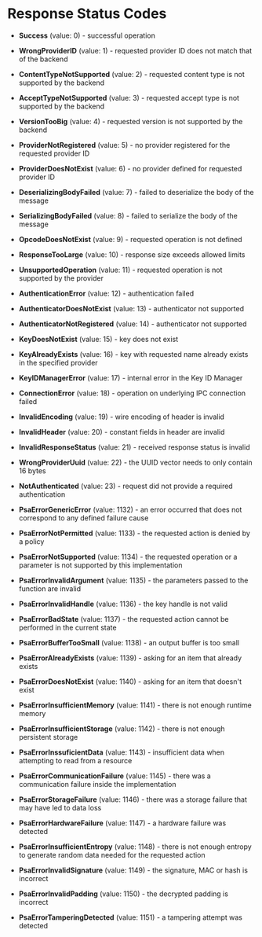 <!--
  -- Copyright (c) 2019, Arm Limited, All Rights Reserved
  -- SPDX-License-Identifier: Apache-2.0
  --
  -- Licensed under the Apache License, Version 2.0 (the "License"); you may
  -- not use this file except in compliance with the License.
  -- You may obtain a copy of the License at
  --
  -- http://www.apache.org/licenses/LICENSE-2.0
  --
  -- Unless required by applicable law or agreed to in writing, software
  -- distributed under the License is distributed on an "AS IS" BASIS, WITHOUT
  -- WARRANTIES OR CONDITIONS OF ANY KIND, either express or implied.
  -- See the License for the specific language governing permissions and
  -- limitations under the License.
--->
# **Response Status Codes**

* **Success** (value: 0) - successful operation

* **WrongProviderID** (value: 1) - requested provider ID does not match that of the backend

* **ContentTypeNotSupported** (value: 2) - requested content type is not supported by the backend

* **AcceptTypeNotSupported** (value: 3) - requested accept type is not supported by the backend

* **VersionTooBig** (value: 4) - requested version is not supported by the backend

* **ProviderNotRegistered** (value: 5) - no provider registered for the requested provider ID

* **ProviderDoesNotExist** (value: 6) - no provider defined for requested provider ID

* **DeserializingBodyFailed** (value: 7) - failed to deserialize the body of the message

* **SerializingBodyFailed** (value: 8) - failed to serialize the body of the message

* **OpcodeDoesNotExist** (value: 9) - requested operation is not defined

* **ResponseTooLarge** (value: 10) - response size exceeds allowed limits

* **UnsupportedOperation** (value: 11) - requested operation is not supported by the provider

* **AuthenticationError** (value: 12) - authentication failed

* **AuthenticatorDoesNotExist** (value: 13) - authenticator not supported

* **AuthenticatorNotRegistered** (value: 14) - authenticator not supported

* **KeyDoesNotExist** (value: 15) - key does not exist

* **KeyAlreadyExists** (value: 16) - key with requested name already exists in the specified provider

* **KeyIDManagerError** (value: 17) - internal error in the Key ID Manager

* **ConnectionError** (value: 18) - operation on underlying IPC connection failed

* **InvalidEncoding** (value: 19) - wire encoding of header is invalid

* **InvalidHeader** (value: 20) - constant fields in header are invalid

* **InvalidResponseStatus** (value: 21) - received response status is invalid

* **WrongProviderUuid** (value: 22) - the UUID vector needs to only contain 16 bytes

* **NotAuthenticated** (value: 23) - request did not provide a required authentication

* **PsaErrorGenericError** (value: 1132) - an error occurred that does not correspond to any defined failure cause

* **PsaErrorNotPermitted** (value: 1133) - the requested action is denied by a policy

* **PsaErrorNotSupported** (value: 1134) - the requested operation or a parameter is not supported by this implementation

* **PsaErrorInvalidArgument** (value: 1135) - the parameters passed to the function are invalid

* **PsaErrorInvalidHandle** (value: 1136) - the key handle is not valid

* **PsaErrorBadState** (value: 1137) - the requested action cannot be performed in the current state

* **PsaErrorBufferTooSmall** (value: 1138) - an output buffer is too small

* **PsaErrorAlreadyExists** (value: 1139) - asking for an item that already exists

* **PsaErrorDoesNotExist** (value: 1140) - asking for an item that doesn't exist

* **PsaErrorInsufficientMemory** (value: 1141) - there is not enough runtime memory

* **PsaErrorInsufficientStorage** (value: 1142) - there is not enough persistent storage

* **PsaErrorInssuficientData** (value: 1143) - insufficient data when attempting to read from a resource

* **PsaErrorCommunicationFailure** (value: 1145) - there was a communication failure inside the implementation

* **PsaErrorStorageFailure** (value: 1146) - there was a storage failure that may have led to data loss

* **PsaErrorHardwareFailure** (value: 1147) - a hardware failure was detected

* **PsaErrorInsufficientEntropy** (value: 1148) - there is not enough entropy to generate random data needed for the requested action

* **PsaErrorInvalidSignature** (value: 1149) - the signature, MAC or hash is incorrect

* **PsaErrorInvalidPadding** (value: 1150) - the decrypted padding is incorrect

* **PsaErrorTamperingDetected** (value: 1151) - a tampering attempt was detected











































